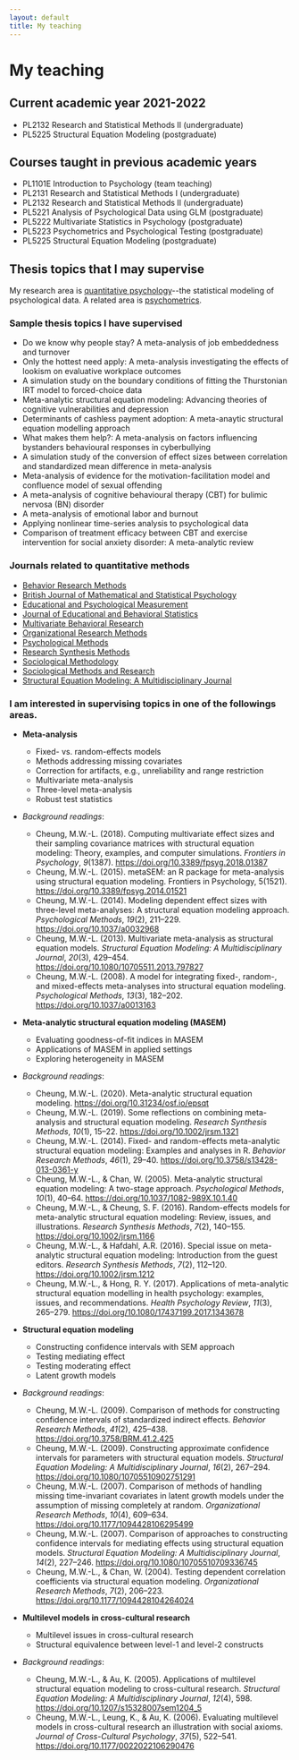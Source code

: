 ```yaml
---
layout: default
title: My teaching
---
```


My teaching
======================

## Current academic year 2021-2022
* PL2132 Research and Statistical Methods II (undergraduate)
* PL5225 Structural Equation Modeling (postgraduate)

## Courses taught in previous academic years
* PL1101E Introduction to Psychology (team teaching)
* PL2131 Research and Statistical Methods I (undergraduate)
* PL2132 Research and Statistical Methods II (undergraduate)
* PL5221 Analysis of Psychological Data using GLM (postgraduate)
* PL5222 Multivariate Statistics in Psychology (postgraduate)
* PL5223 Psychometrics and Psychological Testing (postgraduate)
* PL5225 Structural Equation Modeling (postgraduate)

## Thesis topics that I may supervise
My research area is [quantitative psychology](http://www.apa.org/research/tools/quantitative/index.aspx)--the statistical modeling of psychological data. A related area is [psychometrics](https://www.psychometricsociety.org/content/what-psychometrics). 

### Sample thesis topics I have supervised
* Do we know why people stay? A meta-analysis of job embeddedness and turnover
* Only the hottest need apply: A meta-analysis investigating the effects of lookism on evaluative workplace outcomes
* A simulation study on the boundary conditions of fitting the Thurstonian IRT model to forced-choice data
* Meta-analytic structural equation modeling: Advancing theories of cognitive vulnerabilities and depression
* Determinants of cashless payment adoption: A meta-anaytic structural equation modelling approach
* What makes them help?: A meta-analysis on factors influencing bystanders behavioural responses in cyberbullying
* A simulation study of the conversion of effect sizes between correlation and standardized mean difference in meta-analysis
* Meta-analysis of evidence for the motivation-facilitation model and confluence model of sexual offending
* A meta-analysis of cognitive behavioural therapy (CBT) for bulimic nervosa (BN) disorder
* A meta-analysis of emotional labor and burnout
* Applying nonlinear time-series analysis to psychological data
* Comparison of treatment efficacy between CBT and exercise intervention for social anxiety disorder: A meta-analytic review

### Journals related to quantitative methods
* [Behavior Research Methods](http://www.springer.com/psychology/cognitive+psychology/journal/13428)
* [British Journal of Mathematical and Statistical Psychology](http://onlinelibrary.wiley.com/journal/10.1111/(ISSN)2044-8317)
* [Educational and Psychological Measurement](http://epm.sagepub.com/)
* [Journal of Educational and Behavioral Statistics](http://jeb.sagepub.com/)
* [Multivariate Behavioral Research](http://www.tandfonline.com/toc/hmbr20/current)
* [Organizational Research Methods](http://orm.sagepub.com/)
* [Psychological Methods](http://www.apa.org/journals/met)
* [Research Synthesis Methods](http://onlinelibrary.wiley.com/journal/10.1002/(ISSN)1759-2887)
* [Sociological Methodology](http://onlinelibrary.wiley.com/journal/10.1111/(ISSN)1467-9531)
* [Sociological Methods and Research](http://smr.sagepub.com/)
* [Structural Equation Modeling: A Multidisciplinary Journal](http://www.tandfonline.com/toc/hsem20/current)

### I am interested in supervising topics in one of the followings areas.

* **Meta-analysis**
  + Fixed- vs. random-effects models
  + Methods addressing missing covariates
  + Correction for artifacts, e.g., unreliability and range restriction
  + Multivariate meta-analysis
  + Three-level meta-analysis
  + Robust test statistics
* *Background readings*:
  + Cheung, M.W.-L. (2018). Computing multivariate effect sizes and their sampling covariance matrices with structural equation modeling: Theory, examples, and computer simulations. *Frontiers in Psychology*, *9*(1387). https://doi.org/10.3389/fpsyg.2018.01387
  + Cheung, M.W.-L. (2015). metaSEM: an R package for meta-analysis using structural equation modeling. Frontiers in Psychology, 5(1521). https://doi.org/10.3389/fpsyg.2014.01521
  + Cheung, M.W.-L. (2014). Modeling dependent effect sizes with three-level meta-analyses: A structural equation modeling approach. *Psychological Methods*, *19*(2), 211–229. https://doi.org/10.1037/a0032968
  + Cheung, M.W.-L. (2013). Multivariate meta-analysis as structural equation models. *Structural Equation Modeling: A Multidisciplinary Journal*, *20*(3), 429–454. https://doi.org/10.1080/10705511.2013.797827
  + Cheung, M.W.-L. (2008). A model for integrating fixed-, random-, and mixed-effects meta-analyses into structural equation modeling. *Psychological Methods*, *13*(3), 182–202. https://doi.org/10.1037/a0013163

* **Meta-analytic structural equation modeling (MASEM)**
  + Evaluating goodness-of-fit indices in MASEM
  + Applications of MASEM in applied settings
  + Exploring heterogeneity in MASEM
* *Background readings*:
  + Cheung, M.W.-L. (2020). Meta-analytic structural equation modeling. https://doi.org/10.31234/osf.io/epsqt
  + Cheung, M.W.-L. (2019). Some reflections on combining meta-analysis and structural equation modeling. *Research Synthesis Methods*, *10*(1), 15–22. https://doi.org/10.1002/jrsm.1321
  + Cheung, M.W.-L. (2014). Fixed- and random-effects meta-analytic structural equation modeling: Examples and analyses in R. *Behavior Research Methods*, *46*(1), 29–40. https://doi.org/10.3758/s13428-013-0361-y
  + Cheung, M.W.-L., & Chan, W. (2005). Meta-analytic structural equation modeling: A two-stage approach. *Psychological Methods*, *10*(1), 40–64. https://doi.org/10.1037/1082-989X.10.1.40
  + Cheung, M.W.-L., & Cheung, S. F. (2016). Random-effects models for meta-analytic structural equation modeling: Review, issues, and illustrations. *Research Synthesis Methods*, *7*(2), 140–155. https://doi.org/10.1002/jrsm.1166
  + Cheung, M.W.-L., & Hafdahl, A.R. (2016). Special issue on meta-analytic structural equation modeling: Introduction from the guest editors. *Research Synthesis Methods*, *7*(2), 112–120. https://doi.org/10.1002/jrsm.1212
  + Cheung, M.W.-L., & Hong, R. Y. (2017). Applications of meta-analytic structural equation modelling in health psychology: examples, issues, and recommendations. *Health Psychology Review*, *11*(3), 265–279. https://doi.org/10.1080/17437199.2017.1343678

* **Structural equation modeling**
  + Constructing confidence intervals with SEM approach
  + Testing mediating effect
  + Testing moderating effect
  + Latent growth models
* *Background readings*:
  + Cheung, M.W.-L. (2009). Comparison of methods for constructing confidence intervals of standardized indirect effects. *Behavior Research Methods*, *41*(2), 425–438. https://doi.org/10.3758/BRM.41.2.425
  + Cheung, M.W.-L. (2009). Constructing approximate confidence intervals for parameters with structural equation models. *Structural Equation Modeling: A Multidisciplinary Journal*, *16*(2), 267–294. https://doi.org/10.1080/10705510902751291
  + Cheung, M.W.-L. (2007). Comparison of methods of handling missing time-invariant covariates in latent growth models under the assumption of missing completely at random. *Organizational Research Methods*, *10*(4), 609–634. https://doi.org/10.1177/1094428106295499
  + Cheung, M.W.-L. (2007). Comparison of approaches to constructing confidence intervals for mediating effects using structural equation models. *Structural Equation Modeling: A Multidisciplinary Journal*, *14*(2), 227–246. https://doi.org/10.1080/10705510709336745
  + Cheung, M.W.-L., & Chan, W. (2004). Testing dependent correlation coefficients via structural equation modeling. *Organizational Research Methods*, *7*(2), 206–223. https://doi.org/10.1177/1094428104264024

* **Multilevel models in cross-cultural research**
  + Multilevel issues in cross-cultural research
  + Structural equivalence between level-1 and level-2 constructs
* *Background readings*:
  + Cheung, M.W.-L., & Au, K. (2005). Applications of multilevel structural equation modeling to cross-cultural research. *Structural Equation Modeling: A Multidisciplinary Journal*, *12*(4), 598. https://doi.org/10.1207/s15328007sem1204_5
  + Cheung, M.W.-L., Leung, K., & Au, K. (2006). Evaluating multilevel models in cross-cultural research an illustration with social axioms. *Journal of Cross-Cultural Psychology*, *37*(5), 522–541. https://doi.org/10.1177/0022022106290476
